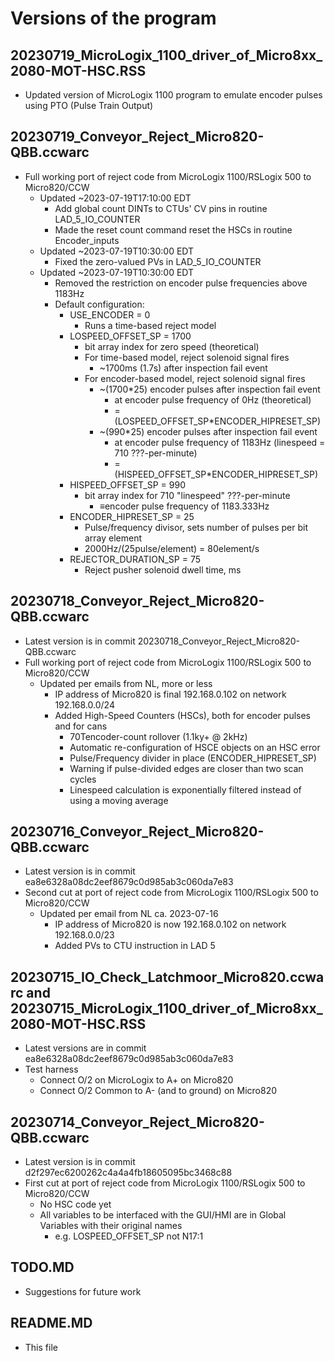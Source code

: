 # Versions of the program

## 20230719_MicroLogix_1100_driver_of_Micro8xx_2080-MOT-HSC.RSS
- Updated version of MicroLogix 1100 program to emulate encoder pulses using PTO (Pulse Train Output)

## 20230719_Conveyor_Reject_Micro820-QBB.ccwarc
- Full working port of reject code from MicroLogix 1100/RSLogix 500 to Micro820/CCW
  - Updated ~2023-07-19T17:10:00 EDT
    - Add global count DINTs to CTUs' CV pins in routine LAD_5_IO_COUNTER
    - Made the reset count command reset the HSCs in routine Encoder_inputs
  - Updated ~2023-07-19T10:30:00 EDT
    - Fixed the zero-valued PVs in LAD_5_IO_COUNTER
  - Updated ~2023-07-19T10:30:00 EDT
    - Removed the restriction on encoder pulse frequencies above 1183Hz
    - Default configuration:
      - USE_ENCODER = 0
        - Runs a time-based reject model
      - LOSPEED_OFFSET_SP = 1700
        - bit array index for zero speed (theoretical)
        - For time-based model, reject solenoid signal fires
          - ~1700ms (1.7s) after inspection fail event
        - For encoder-based model, reject solenoid signal fires
          - ~(1700*25) encoder pulses after inspection fail event
            - at encoder pulse frequency of 0Hz (theoretical)
            - = (LOSPEED_OFFSET_SP*ENCODER_HIPRESET_SP)
          - ~(990*25) encoder pulses after inspection fail event
            - at encoder pulse frequency of 1183Hz (linespeed = 710 ???-per-minute)
            - = (HISPEED_OFFSET_SP*ENCODER_HIPRESET_SP)
      - HISPEED_OFFSET_SP = 990
        - bit array index for 710 "linespeed" ???-per-minute
          - ≡encoder pulse frequency of 1183.333Hz
      - ENCODER_HIPRESET_SP = 25
        - Pulse/frequency divisor, sets number of pulses per bit array element
        - 2000Hz/(25pulse/element) = 80element/s
      - REJECTOR_DURATION_SP = 75
        - Reject pusher solenoid dwell time, ms

## 20230718_Conveyor_Reject_Micro820-QBB.ccwarc
- Latest version is in commit 20230718_Conveyor_Reject_Micro820-QBB.ccwarc
- Full working port of reject code from MicroLogix 1100/RSLogix 500 to Micro820/CCW
  - Updated per emails from NL, more or less
    - IP address of Micro820 is final 192.168.0.102 on network 192.168.0.0/24
    - Added High-Speed Counters (HSCs), both for encoder pulses and for cans
      - 70Tencoder-count rollover (1.1ky+ @ 2kHz)
      - Automatic re-configuration of HSCE objects on an HSC error
      - Pulse/Frequency divider in place (ENCODER_HIPRESET_SP)
      - Warning if pulse-divided edges are closer than two scan cycles
      - Linespeed calculation is exponentially filtered instead of using a moving average

## 20230716_Conveyor_Reject_Micro820-QBB.ccwarc
- Latest version is in commit ea8e6328a08dc2eef8679c0d985ab3c060da7e83
- Second cut at port of reject code from MicroLogix 1100/RSLogix 500 to Micro820/CCW
  - Updated per email from NL ca. 2023-07-16
    - IP address of Micro820 is now 192.168.0.102 on network 192.168.0.0/23
    - Added PVs to CTU instruction in LAD 5

## 20230715_IO_Check_Latchmoor_Micro820.ccwarc and 20230715_MicroLogix_1100_driver_of_Micro8xx_2080-MOT-HSC.RSS
- Latest versions are in commit ea8e6328a08dc2eef8679c0d985ab3c060da7e83
- Test harness
  - Connect O/2 on MicroLogix to A+ on Micro820
  - Connect O/2 Common to A- (and to ground) on Micro820

## 20230714_Conveyor_Reject_Micro820-QBB.ccwarc
- Latest version is in commit d2f297ec6200262c4a4a4fb18605095bc3468c88
- First cut at port of reject code from MicroLogix 1100/RSLogix 500 to Micro820/CCW
  - No HSC code yet
  - All variables to be interfaced with the GUI/HMI are in Global Variables with their original names
    - e.g. LOSPEED_OFFSET_SP not N17:1

## TODO.MD
- Suggestions for future work

## README.MD
- This file
